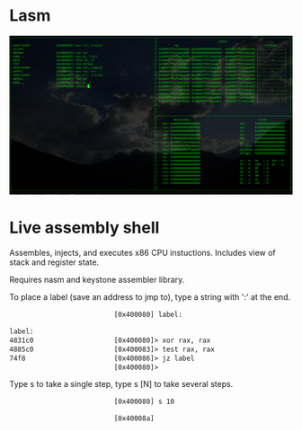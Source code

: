 # Lasm

![](imgs/example.png)

# Live assembly shell 

Assembles, injects, and executes x86 CPU instuctions. 
Includes view of stack and register state.

Requires nasm and keystone assembler library.

To place a label (save an address to jmp to), type a string with ':' 
at the end.

```
                          [0x400080] label:
```
```
label:
4831c0                    [0x400080]> xor rax, rax
4885c0                    [0x400083]> test rax, rax
74f8                      [0x400086]> jz label
                          [0x400080]>
```

Type s to take a single step, type s [N] to take several steps.  
```
                          [0x400080] s 10
```
```
                          [0x40008a]
```
